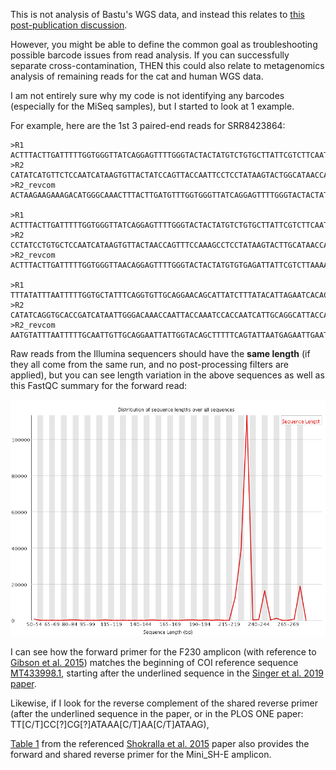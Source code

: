 This is not analysis of Bastu's WGS data, and instead this relates to [this post-publication discussion](https://www.nature.com/articles/s41598-019-42455-9#article-comments).

However, you might be able to define the common goal as troubleshooting possible barcode issues from read analysis.  If you can successfully separate cross-contamination, THEN this could also relate to metagenomics analysis of remaining reads for the cat and human WGS data.

I am not entirely sure why my code is not identifying any barcodes (especially for the MiSeq samples), but I started to look at 1 example.

For example, here are the 1st 3 paired-end reads for SRR8423864:

```
>R1
ACTTTACTTGATTTTTGGTGGGTTATCAGGAGTTTTGGGTACTACTATGTCTGTGCTTATTCGTCTTCAATTAGCTAGTCCTGGCAACGATTTTTTAGGCGGTAATCATCAACTATATAATGTTATTGTTACAGCTCATGCCTTTTTAATGATTTTTTTTATGGTTATGCCAGTTCTTATAGGATGCTTTTGTAACTGGTTATTTCCACTTATTATTGGTGCACCTGATATT
>R2
CATATCATGTTCTCCAATCATAAGTGTTACTATCCAGTTACCAATTCCTCCTATAAGTACTGGCATAACCATAAAAAAAATCATTAAAAATGCATGAGCTGTAACAATAACATTATATAGTTGATGATTACCGCCTAAAAAATCGTTTCCAGGACTAGCTAATTTACTACGAATAAGCACAGACATAGTAGTACCCAAAACTCCTGATAACCCACCAAACATCAAGTAAAGTTTGCCCATGTCTTTCTTCTTAGT
>R2_revcom
ACTAAGAAGAAAGACATGGGCAAACTTTACTTGATGTTTGGTGGGTTATCAGGAGTTTTGGGTACTACTATGTCTGTGCTTATTCGTAGTAAATTAGCTAGTCCTGGAAACGATTTTTTAGGCGGTAATCATCAACTATATAATGTTATTGTTACAGCTCATGCATTTTTAATGATTTTTTTTATGGTTATGCCAGTACTTATAGGAGGAATTGGTAACTGGATAGTAACACTTATGATTGGAGAACATGATATG

>R1
ACTTTACTTGATTTTTGGTGGGTTATCAGGAGTTTTGGGTACTACTATGTCTGTGCTTATTCGTCTTCAATTAGCTAGTCCTGGCAACGATTTTTTAGGCGGTAATCATCAACTATATAATGTTATTGTTACAGCTCATGCCTTTTTAATGATTTTTTTTATGGTTATGCCAGTTCTTATAGGATGCTTTGGTAACTGGTTAGTTCCCCTTATTATTGGTTCCCCTGTTATG
>R2
CCTATCCTGTGCTCCAATCATAAGTGTTACTAACCAGTTTCCAAAGCCTCCTATAAGTACTTGCATAACCATTATTAATATCATTAAAAATGCATGAGCTGTAACAATTACATTTTATAGTTGATTATTACCTCCTAACAAATCGTTTCCAGGACTAGCTATTTTAAGACGAATAATCTCACACATAGTAGTACCCAAAACTCCTGTTAACCCACCAAAAATCAAGTAAAGT
>R2_revcom
ACTTTACTTGATTTTTGGTGGGTTAACAGGAGTTTTGGGTACTACTATGTGTGAGATTATTCGTCTTAAAATAGCTAGTCCTGGAAACGATTTGTTAGGAGGTAATAATCAACTATAAAATGTAATTGTTACAGCTCATGCATTTTTAATGATATTAATAATGGTTATGCAAGTACTTATAGGAGGCTTTGGAAACTGGTTAGTAACACTTATGATTGGAGCACAGGATAGG

>R1
TTTATATTTAATTTTTGGTGCTATTTCAGGTGTTGCAGGAACAGCATTATCTTTATACATTAGAATCACACTAGCGCAACCTAACAGTAGTTTCTTAGAATATAACCATCATTTATACAATGTTTTTGTAACAGGTCTTTCTTTTATTATGATTTTTTTTATGGTACTGCCTACATTAATTGGTGGTTTCTGCAACTGGTTTTTTCCGTTATTTATTGGTGCACCTGATATT
>R2
CATATCAGGTGCACCGATCATAATTGGGACAAACCAATTACCAAATCCACCAATCATTGCAGGCATTACCATGAAGAAAATCATTATTAATCCATGGCCTGTAACCAACACATTATATAAGTGATAGTTGCCACCTAAAATTCCATCACCAGGATGCATCAATTCAATTCTCATTAATACTGAAAAAGCTGTACCAATAATTCCTGCAACAATTGCAAAAATTAAATACATT
>R2_revcom
AATGTATTTAATTTTTGCAATTGTTGCAGGAATTATTGGTACAGCTTTTTCAGTATTAATGAGAATTGAATTGATGCATCCTGGTGATGGAATTTTAGGTGGCAACTATCACTTATATAATGTGTTGGTTACAGGCCATGGATTAATAATGATTTTCTTCATGGTAATGCCTGCAATGATTGGTGGATTTGGTAATTGGTTTGTCCCAATTATGATCGGTGCACCTGATATG
```

Raw reads from the Illumina sequencers should have the **same length** (if they all come from the same run, and no post-processing filters are applied), but you can see length variation in the above sequences as well as this FastQC summary for the forward read:

![FastQC Length Distribution](sequence_length_distribution.png "FastQC Length Distribution")

I can see how the forward primer for the F230 amplicon (with reference to [Gibson et al. 2015](https://journals.plos.org/plosone/article?id=10.1371/journal.pone.0138432)) matches the beginning of COI reference sequence [MT433998.1](https://www.ncbi.nlm.nih.gov/nucleotide/MT433998.1), starting after the underlined sequence in the [Singer et al. 2019 paper](https://www.nature.com/articles/s41598-019-42455-9).

Likewise, if I look for the reverse complement of the shared reverse primer (after the underlined sequence in the paper, or in the PLOS ONE paper: TT[C/T]CC[?]CG[?]ATAAA[C/T]AA[C/T]ATAAG), 

[Table 1](https://www.nature.com/articles/srep15894/tables/1) from the referenced [Shokralla et al. 2015](https://www.nature.com/articles/srep15894) paper also provides the forward and shared reverse primer for the Mini_SH-E amplicon.
